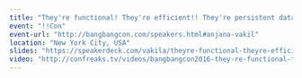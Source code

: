 ```yaml
---
title: "They're functional! They're efficient!! They're persistent data structures!!!"
event: "!!Con"
event-url: "http://bangbangcon.com/speakers.html#anjana-vakil"
location: "New York City, USA"
slides: "https://speakerdeck.com/vakila/theyre-functional-theyre-efficient-theyre-persistent-data-structures"
video: "http://confreaks.tv/videos/bangbangcon2016-they-re-functional-they-re-efficient-they-re-persistent-data-structures"
---
```

